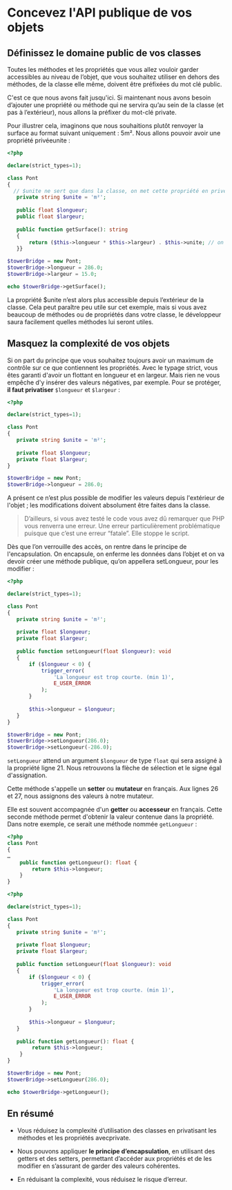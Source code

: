 # Concevez l'API publique de vos objets

## Définissez le domaine public de vos classes

Toutes les méthodes et les propriétés que vous allez vouloir garder accessibles au niveau de l’objet, que vous souhaitez utiliser en dehors des méthodes, de la classe elle même, doivent être préfixées du mot clé public.

C'est ce que nous avons fait jusqu'ici. Si maintenant nous avons besoin d’ajouter une propriété ou méthode qui ne servira qu’au sein de la classe (et pas à l’extérieur), nous allons la préfixer du mot-clé private.

Pour illustrer cela, imaginons que nous souhaitions plutôt renvoyer la surface
au format suivant uniquement : 5m². Nous allons pouvoir avoir une propriété
privéeunite :

```php
<?php

declare(strict_types=1);

class Pont
{
  // $unite ne sert que dans la classe, on met cette propriété en privé.
   private string $unite = 'm²';
  
   public float $longueur;
   public float $largeur;
  
   public function getSurface(): string
   {
       return ($this->longueur * $this->largeur) . $this->unite; // on renvoie l’unité en plus de la surface
   }}

$towerBridge = new Pont;
$towerBridge->longueur = 286.0;
$towerBridge->largeur = 15.0;

echo $towerBridge->getSurface();
```

La propriété $unite n’est alors plus accessible depuis l’extérieur de la classe.
Cela peut paraître peu utile sur cet exemple, mais si vous avez beaucoup de
méthodes ou de propriétés dans votre classe, le développeur saura facilement
quelles méthodes lui seront utiles.

## Masquez la complexité de vos objets

Si on part du principe que vous souhaitez toujours avoir un maximum de contrôle
sur ce que contiennent les propriétés. Avec le typage strict, vous êtes garanti
d'avoir un flottant en longueur et en largeur. Mais rien ne vous empêche d'y
insérer des valeurs négatives, par exemple. Pour se protéger, **il faut privatiser**
`$longueur` et `$largeur` :

```php
<?php

declare(strict_types=1);

class Pont
{
   private string $unite = 'm²';
  
   private float $longueur;
   private float $largeur;
}

$towerBridge = new Pont;
$towerBridge->longueur = 286.0;
```

A présent ce n’est plus possible de modifier les valeurs depuis l'extérieur de l'objet ; les modifications doivent absolument être faites dans la classe.

> D’ailleurs, si vous avez testé le code vous avez dû remarquer que PHP vous renverra une erreur. Une erreur particulièrement problématique puisque que c’est une erreur “fatale”. Elle stoppe le script.

Dès que l’on verrouille des accès, on rentre dans le principe de
l'encapsulation. On encapsule, on enferme les données dans l’objet et on va
devoir créer une méthode publique, qu’on appellera  setLongueur, pour les
modifier :

```php
<?php

declare(strict_types=1);

class Pont
{
   private string $unite = 'm²';
  
   private float $longueur;
   private float $largeur;
  
   public function setLongueur(float $longueur): void
   {
       if ($longueur < 0) {
           trigger_error(
               'La longueur est trop courte. (min 1)',
               E_USER_ERROR
           );
       }
      
       $this->longueur = $longueur;
   }
}

$towerBridge = new Pont;
$towerBridge->setLongueur(286.0);
$towerBridge->setLongueur(-286.0);
```

`setLongueur` attend un argument `$longueur` de type `float` qui sera assigné à la propriété ligne 21. Nous retrouvons la flèche de sélection et le signe égal d'assignation.

Cette méthode s'appelle un **setter** ou **mutateur** en français. Aux lignes 26
et 27, nous assignons des valeurs à notre mutateur.

Elle est souvent accompagnée d'un **getter** ou **accesseur** en français. Cette
seconde méthode permet d'obtenir la valeur contenue dans la propriété. Dans
notre exemple, ce serait une méthode nommée `getLongueur` :

```php
<?php
class Pont
{
…
    public function getLongueur(): float {
        return $this->longueur;
    }
}
```

```php
<?php

declare(strict_types=1);

class Pont
{
   private string $unite = 'm²';
  
   private float $longueur;
   private float $largeur;
  
   public function setLongueur(float $longueur): void
   {
       if ($longueur < 0) {
           trigger_error(
               'La longueur est trop courte. (min 1)',
               E_USER_ERROR
           );
       }
      
       $this->longueur = $longueur;
   }
   
   public function getLongueur(): float {
        return $this->longueur;
    }
}

$towerBridge = new Pont;
$towerBridge->setLongueur(286.0);

echo $towerBridge->getLongueur();
```

## En résumé

- Vous réduisez la complexité d’utilisation des classes en privatisant les méthodes et les propriétés avecprivate.

- Nous pouvons appliquer **le principe d’encapsulation**, en utilisant des getters et des setters, permettant d’accéder aux propriétés et de les modifier en s’assurant de garder des valeurs cohérentes.

- En réduisant la complexité, vous réduisez le risque d’erreur.
